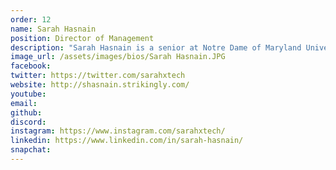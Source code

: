 ```yaml
---
order: 12
name: Sarah Hasnain
position: Director of Management
description: "Sarah Hasnain is a senior at Notre Dame of Maryland University, a women's college in Baltimore. On campus, she is a prominent student leader, as the Founder and President of the University’s Society of Women Engineers (SWE) cohort, Representative on the Board of Trustees, Bonner Leader, in collaboration with the Corella and Bertram F. Bonner Foundation, and recent inductee of the Kappa Mu Epsilon (KME) Mathematics Honor Society.Beyond campus, she is a Champion for Tech + Human Impact, hackathon enthusiast, keynote speaker, budding entrepreneur, aspiring American Sign Language (ASL) interpreter, and much more. Sarah leverages technology to create innovative, impactful, and inclusive solutions to the world's most pressing challenges."
image_url: /assets/images/bios/Sarah Hasnain.JPG
facebook: 
twitter: https://twitter.com/sarahxtech
website: http://shasnain.strikingly.com/
youtube: 
email: 
github: 
discord: 
instagram: https://www.instagram.com/sarahxtech/
linkedin: https://www.linkedin.com/in/sarah-hasnain/
snapchat: 
---
```

